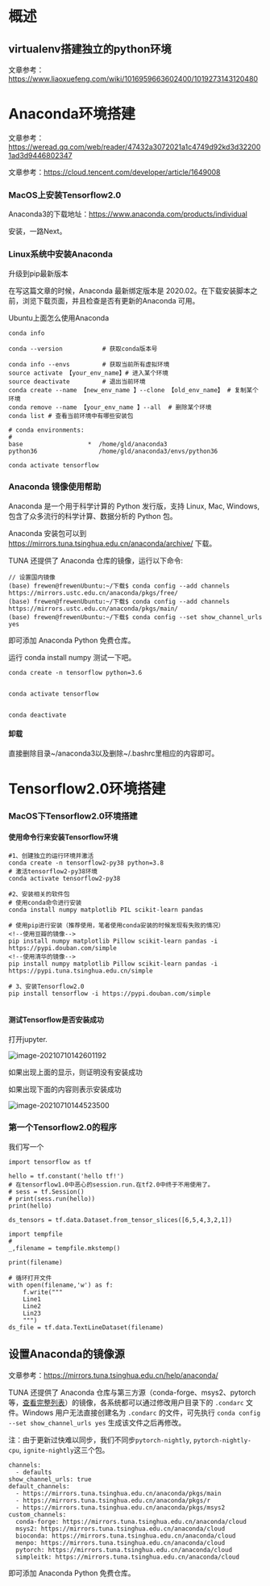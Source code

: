 # 概述



## virtualenv搭建独立的python环境

文章参考：https://www.liaoxuefeng.com/wiki/1016959663602400/1019273143120480

# Anaconda环境搭建
文章参考：https://weread.qq.com/web/reader/47432a3072021a1c4749d92kd3d322001ad3d9446802347

文章参考：https://cloud.tencent.com/developer/article/1649008

### MacOS上安装Tensorflow2.0

Anaconda3的下载地址：https://www.anaconda.com/products/individual

安装，一路Next。






### Linux系统中安装Anaconda


升级到pip最新版本

在写这篇文章的时候，Anaconda 最新绑定版本是 2020.02。在下载安装脚本之前，浏览下载页面，并且检查是否有更新的Anaconda 可用。


Ubuntu上面怎么使用Anaconda

```
conda info

conda --version           # 获取conda版本号  

conda info --envs         # 获取当前所有虚拟环境
source activate 【your_env_name】# 进入某个环境
source deactivate         # 退出当前环境
conda create --name 【new_env_name 】--clone 【old_env_name】 # 复制某个环境
conda remove --name 【your_env_name 】--all  # 删除某个环境
conda list # 查看当前环境中有哪些安装包

# conda environments:
#
base                  *  /home/gld/anaconda3
python36                 /home/gld/anaconda3/envs/python36

conda activate tensorflow

```


### Anaconda 镜像使用帮助


Anaconda 是一个用于科学计算的 Python 发行版，支持 Linux, Mac, Windows, 包含了众多流行的科学计算、数据分析的 Python 包。

Anaconda 安装包可以到 https://mirrors.tuna.tsinghua.edu.cn/anaconda/archive/ 下载。

TUNA 还提供了 Anaconda 仓库的镜像，运行以下命令:

```
// 设置国内镜像
(base) frewen@frewenUbuntu:~/下载$ conda config --add channels https://mirrors.ustc.edu.cn/anaconda/pkgs/free/
(base) frewen@frewenUbuntu:~/下载$ conda config --add channels https://mirrors.ustc.edu.cn/anaconda/pkgs/main/
(base) frewen@frewenUbuntu:~/下载$ conda config --set show_channel_urls yes
```

即可添加 Anaconda Python 免费仓库。

运行 conda install numpy 测试一下吧。






```
conda create -n tensorflow python=3.6


conda activate tensorflow


conda deactivate
```



#### 卸载

直接删除目录~/anaconda3以及删除~/.bashrc里相应的内容即可。

# Tensorflow2.0环境搭建



### MacOS下Tensorflow2.0环境搭建



#### 使用命令行来安装Tensorflow环境


```shell
#1、创建独立的运行环境并激活
conda create -n tensorflow2-py38 python=3.8
# 激活tensorflow2-py38环境
conda activate tensorflow2-py38

#2、安装相关的软件包
# 使用conda命令进行安装
conda install numpy matplotlib PIL scikit-learn pandas

# 使用pip进行安装（推荐使用，笔者使用conda安装的时候发现有失败的情况）
<!--使用豆瓣的镜像-->
pip install numpy matplotlib Pillow scikit-learn pandas -i https://pypi.douban.com/simple
<!--使用清华的镜像-->
pip install numpy matplotlib Pillow scikit-learn pandas -i https://pypi.tuna.tsinghua.edu.cn/simple

# 3、安装Tensorflow2.0
pip install tensorflow -i https://pypi.douban.com/simple


```



#### 测试Tensorflow是否安装成功

打开jupyter.

![image-20210710142601192](https://gitee.com/frewen1225/ImageUploader/raw/master/img/20210710142601.png)

如果出现上面的显示，则证明没有安装成功



如果出现下面的内容则表示安装成功

![image-20210710144523500](https://gitee.com/frewen1225/ImageUploader/raw/master/img/20210710144523.png)



### 第一个Tensorflow2.0的程序

我们写一个


```
import tensorflow as tf

hello = tf.constant('hello tf!')
# 在tensorflow1.0中恶心的session.run.在tf2.0中终于不用使用了。
# sess = tf.Session()
# print(sess.run(hello))
print(hello)

ds_tensors = tf.data.Dataset.from_tensor_slices([6,5,4,3,2,1])

import tempfile
# 
_,filename = tempfile.mkstemp()

print(filename)

# 循环打开文件
with open(filename,'w') as f:
    f.write("""
    Line1
    Line2
    Lin23
    """)
ds_file = tf.data.TextLineDataset(filename)   
```





## 设置Anaconda的镜像源

文章参考：https://mirrors.tuna.tsinghua.edu.cn/help/anaconda/

TUNA 还提供了 Anaconda 仓库与第三方源（conda-forge、msys2、pytorch等，[查看完整列表](https://mirrors.tuna.tsinghua.edu.cn/anaconda/cloud/)）的镜像，各系统都可以通过修改用户目录下的 `.condarc` 文件。Windows 用户无法直接创建名为 `.condarc` 的文件，可先执行 `conda config --set show_channel_urls yes` 生成该文件之后再修改。

注：由于更新过快难以同步，我们不同步`pytorch-nightly`, `pytorch-nightly-cpu`, `ignite-nightly`这三个包。

```
channels:
  - defaults
show_channel_urls: true
default_channels:
  - https://mirrors.tuna.tsinghua.edu.cn/anaconda/pkgs/main
  - https://mirrors.tuna.tsinghua.edu.cn/anaconda/pkgs/r
  - https://mirrors.tuna.tsinghua.edu.cn/anaconda/pkgs/msys2
custom_channels:
  conda-forge: https://mirrors.tuna.tsinghua.edu.cn/anaconda/cloud
  msys2: https://mirrors.tuna.tsinghua.edu.cn/anaconda/cloud
  bioconda: https://mirrors.tuna.tsinghua.edu.cn/anaconda/cloud
  menpo: https://mirrors.tuna.tsinghua.edu.cn/anaconda/cloud
  pytorch: https://mirrors.tuna.tsinghua.edu.cn/anaconda/cloud
  simpleitk: https://mirrors.tuna.tsinghua.edu.cn/anaconda/cloud
```

即可添加 Anaconda Python 免费仓库。